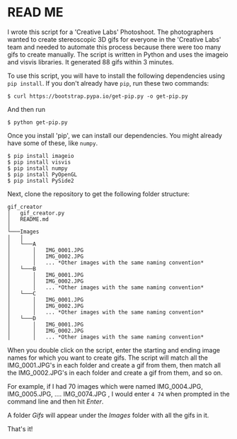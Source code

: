 # READ ME
I wrote this script for a 'Creative Labs' Photoshoot. The photographers wanted to create stereoscopic 3D gifs for everyone in the 'Creative Labs' team and needed to automate this process because there were too many gifs to create manually. The script is written in Python and uses the imageio and visvis libraries. It generated 88 gifs within 3 minutes.

To use this script, you will have to install the following dependencies using `pip install`. If you don't already have `pip`, run these two commands:
```
$ curl https://bootstrap.pypa.io/get-pip.py -o get-pip.py
```
And then run
```
$ python get-pip.py
```

Once you install 'pip', we can install our dependencies. You might already have some of these, like `numpy`.

```
$ pip install imageio
$ pip install visvis
$ pip install numpy
$ pip install PyOpenGL
$ pip install PySide2
```

Next, clone the repository to get the following folder structure:
```
gif_creator
│   gif_creator.py
│   README.md 
│
└───Images
│   │
│   └───A
│       │   IMG_0001.JPG
│       │   IMG_0002.JPG
│       │   ... *Other images with the same naming convention*
│   └───B
│       │   IMG_0001.JPG
│       │   IMG_0002.JPG
│       │   ... *Other images with the same naming convention*
│   └───C
│       │   IMG_0001.JPG
│       │   IMG_0002.JPG
│       │   ... *Other images with the same naming convention*
│   └───D
│       │   IMG_0001.JPG
│       │   IMG_0002.JPG
│       │   ... *Other images with the same naming convention*
```

When you double click on the script, enter the starting and ending image names for which you want to create gifs. The script will match all the IMG_0001.JPG's in each folder and create a gif from them, then match all the IMG_0002.JPG's in each folder and create a gif from them, and so on. 

For example, if I had 70 images which were named IMG_0004.JPG, IMG_0005.JPG, .... IMG_0074.JPG , I would enter `4 74` when prompted in the command line and then hit *Enter*. 

A folder *Gifs* will appear under the *Images* folder with all the gifs in it.

That's it!
